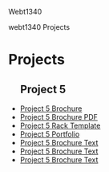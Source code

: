 Webt1340

webt1340 Projects
<h1> Projects</h1>
<ul>
<h2>Project 5</h2>
    <li><a href="project5/aos-brochure.ai">Project 5 Brochure</a></li>
    <li><a href="project5/aos-brochure.pdf">Project 5 Brochure PDF</a></li>
    <li><a href="project5/Rack4x9.ait">Project 5 Rack Template</a></li>
    <li><a href="project5/project5port.ai">Project 5 Portfolio</a></li>
    <li><a href="project5/aos-brochure_Folder/aos-brochure Report.txt">Project 5 Brochure Text</a></li>
    <li><a href="project5/aos-brochure_Folder/Fonts">Project 5 Brochure Text</a></li>
    <li><a href="project5/aos-brochure_Folder/Links">Project 5 Brochure Text</a></li>
  </ul>